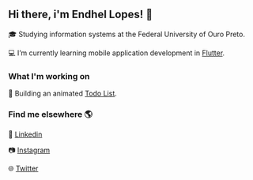 ## Hi there, i'm Endhel Lopes! 👋

:mortar_board: Studying information systems at the Federal University of Ouro Preto.

:computer: I’m currently learning mobile application development in [Flutter](https://flutter.dev/docs).

### What I'm working on

:iphone: Building an animated [Todo List](https://github.com/endhel/myjobs).

### Find me elsewhere :earth_americas:

:briefcase: [Linkedin](https://linkedin.com/in/endhellopes)

:camera: [Instagram](https://instagram.com/endhellopes)

🌐 [Twitter](https://twitter.com/endhellopes98)
